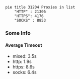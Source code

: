 
```mermaid
pie title 31204 Proxies in list
    "HTTP" : 21306
    "HTTPS": 4176
    "SOCKS" : 8853
```

### Some Info
#### Average Timeout

- mixed: 3.5s
- http: 1.9s
- https: 8.6s
- socks: 6.4s